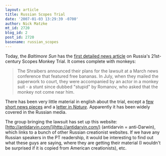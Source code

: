 ```yaml
---
layout: article
title: Russian Scopes Trial
date: '2007-01-03 13:29:39 -0700'
author: Nick Matzke
mt_id: 2720
blog_id: 2
post_id: 2720
basename: russian_scopes
---
```

Today, the _Baltimore Sun_ has the [first detailed news article](http://www.baltimoresun.com/news/health/bal-te.darwin03jan03,0,6505374.story?coll=bal-health-headlines) on Russia's 21st-century Scopes Monkey Trial.  It comes complete with monkeys:

> The Shraibers announced their plans for the lawsuit at a March news conference that featured free bananas. In July, when they mailed the paperwork to court, they were accompanied by an actor in a monkey suit - a stunt since dubbed "stupid" by Romanov, who asked that the monkey not come near him.

There has been very little material in english about the trial, except a [few short news pieces](http://www.pandasthumb.org/archives/2006/10/here_it_comeseu.html) and a [letter in _Nature_](http://www.nature.com/nature/journal/v444/n7117/full/444265c.html).  Apparently it has been widely covered in the Russian media.

The group bringing the lawsuit has set up this website: [http://antidarvin.com/](http://antidarvin.com/) (antidarvin = anti-Darwin), which links to a bunch of other Russian creationist websites.  If we have any Russian speakers in the PT readership, it would be interesting to find out what these guys are saying, where they are getting their material (I wouldn't be surprised if it is copied from American creationists), etc.
